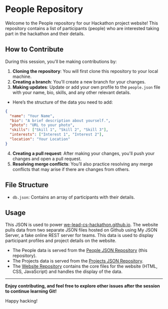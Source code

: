 # People Repository

Welcome to the People repository for our Hackathon project website! This repository contains a list of participants (people) who are interested taking part in the hackathon and their details.

## How to Contribute

During this session, you'll be making contributions by:

1. **Cloning the repository**: You will first clone this repository to your local machine.
2. **Creating a branch**: You'll create a new branch for your changes.
3. **Making updates**: Update or add your own profile to the `people.json` file with your name, bio, skills, and any other relevant details.
  - Here’s the structure of the data you need to add:
   
   ```json
   {
     "name": "Your Name",
     "bio": "A brief description about yourself.",
     "photo": "URL to your photo",
     "skills": ["Skill 1", "Skill 2", "Skill 3"],
     "interests": ["Interest 1", "Interest 2"],
     "location": "Your Location"
   }
   ```
4. **Creating a pull request**: After making your changes, you'll push your changes and open a pull request.
5. **Resolving merge conflicts**: You’ll also practice resolving any merge conflicts that may arise if there are changes from others.

## File Structure

- `db.json`: Contains an array of participants with their details.
  
## Usage 

This JSON is used to power [we-lead-cs-hackathon.github.io](https://we-lead-cs-hackathon.github.io/). The website pulls data from two separate JSON files hosted on Github using My JSON Server, a fake online REST server for teams. This data is used to display participant profiles and project details on the website.

- The People data is served from the [People JSON Repository](https://github.com/sierraobryan/we-lead-cs-people) (this repository).
- The Projects data is served from the [Projects JSON Repository](https://github.com/sierraobryan/we-lead-cs-projects).
- The [Website Repository](https://github.com/we-lead-cs-hackathon/we-lead-cs-hackathon.github.io) contains the core files for the website (HTML, CSS, JavaScript) and handles the display of the data.

---

**Enjoy contributing, and feel free to explore other issues after the session to continue learning Git!**

Happy hacking!
